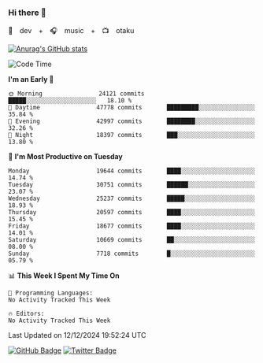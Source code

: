 ### Hi there 👋

🚀　dev　+　🎧　music　+　📺　otaku


[![Anurag's GitHub stats](https://github-readme-stats.vercel.app/api?username=koheitasaka&count_private=true&show_icons=true&theme=monokai)](https://github.com/koheitasaka/github-readme-stats)

<!--START_SECTION:waka-->
![Code Time](http://img.shields.io/badge/Code%20Time-1%2C161%20hrs%2023%20mins-blue)

**I'm an Early 🐤** 

```text
🌞 Morning                24121 commits       █████░░░░░░░░░░░░░░░░░░░░   18.10 % 
🌆 Daytime                47778 commits       █████████░░░░░░░░░░░░░░░░   35.84 % 
🌃 Evening                42997 commits       ████████░░░░░░░░░░░░░░░░░   32.26 % 
🌙 Night                  18397 commits       ███░░░░░░░░░░░░░░░░░░░░░░   13.80 % 
```
📅 **I'm Most Productive on Tuesday** 

```text
Monday                   19644 commits       ████░░░░░░░░░░░░░░░░░░░░░   14.74 % 
Tuesday                  30751 commits       ██████░░░░░░░░░░░░░░░░░░░   23.07 % 
Wednesday                25237 commits       █████░░░░░░░░░░░░░░░░░░░░   18.93 % 
Thursday                 20597 commits       ████░░░░░░░░░░░░░░░░░░░░░   15.45 % 
Friday                   18677 commits       ████░░░░░░░░░░░░░░░░░░░░░   14.01 % 
Saturday                 10669 commits       ██░░░░░░░░░░░░░░░░░░░░░░░   08.00 % 
Sunday                   7718 commits        █░░░░░░░░░░░░░░░░░░░░░░░░   05.79 % 
```


📊 **This Week I Spent My Time On** 

```text
💬 Programming Languages: 
No Activity Tracked This Week

🔥 Editors: 
No Activity Tracked This Week
```


 Last Updated on 12/12/2024 19:52:24 UTC
<!--END_SECTION:waka-->

[![GitHub Badge](https://img.shields.io/badge/GitHub-100000?style=for-the-badge&logo=github&logoColor=white)](https://github.com/koheitasaka)
[![Twitter Badge](https://img.shields.io/badge/Twitter-1DA1F2?style=for-the-badge&logo=twitter&logoColor=white)](https://twitter.com/sleep_asleep_)

